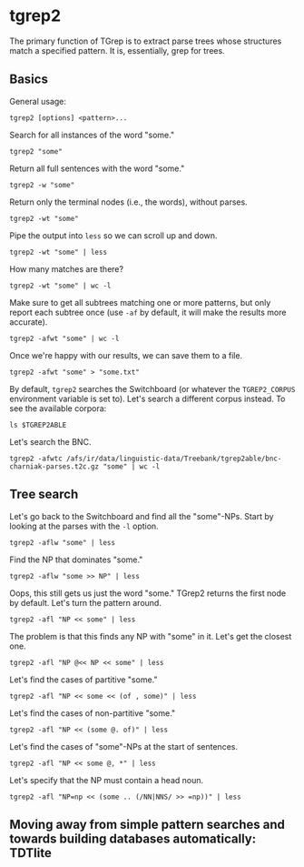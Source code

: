 # tgrep2

The primary function of TGrep is to extract parse trees whose structures match a specified pattern. It is, essentially, grep for trees.

## Basics

General usage:

`tgrep2 [options] <pattern>...`

Search for all instances of the word "some." 

`tgrep2 "some"`

Return all full sentences with the word "some."

`tgrep2 -w "some"`

Return only the terminal nodes (i.e., the words), without parses.

`tgrep2 -wt "some"`

Pipe the output into `less` so we can scroll up and down.

`tgrep2 -wt "some" | less`

How many matches are there?

`tgrep2 -wt "some" | wc -l`

Make sure to get all subtrees matching one or more patterns, but only report each subtree once (use `-af` by default, it will make the results more accurate).

`tgrep2 -afwt "some" | wc -l`

Once we're happy with our results, we can save them to a file.

`tgrep2 -afwt "some" > "some.txt"`

By default, `tgrep2` searches the Switchboard (or whatever the `TGREP2_CORPUS` environment variable is set to). Let's search a different corpus instead. To see the available corpora:

`ls $TGREP2ABLE`

Let's search the BNC.

`tgrep2 -afwtc /afs/ir/data/linguistic-data/Treebank/tgrep2able/bnc-charniak-parses.t2c.gz "some" | wc -l`


## Tree search

Let's go back to the Switchboard and find all the "some"-NPs. Start by looking at the parses with the `-l` option.

`tgrep2 -aflw "some" | less`


Find the NP that dominates "some."

`tgrep2 -aflw "some >> NP" | less`


Oops, this still gets us just the word "some." TGrep2 returns the first node by default. Let's turn the pattern around.

`tgrep2 -afl "NP << some" | less`

The problem is that this finds any NP with "some" in it. Let's get the closest one.

`tgrep2 -afl "NP @<< NP << some" | less`

Let's find the cases of partitive "some." 

`tgrep2 -afl "NP << some << (of , some)" | less`

Let's find the cases of non-partitive "some."

`tgrep2 -afl "NP << (some @. of)" | less`

Let's find the cases of "some"-NPs at the start of sentences.

`tgrep2 -afl "NP << some @, *" | less`

Let's specify that the NP must contain a head noun.

`tgrep2 -afl "NP=np << (some .. (/NN|NNS/ >> =np))" | less`


## Moving away from simple pattern searches and towards building databases automatically: TDTlite
